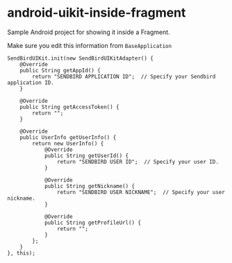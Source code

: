 # android-uikit-inside-fragment

Sample Android project for showing it inside a Fragment.

Make sure you edit this information from ```BaseApplication```
```
SendBirdUIKit.init(new SendBirdUIKitAdapter() {
    @Override
    public String getAppId() {
        return "SENDBIRD APPLICATION ID";  // Specify your Sendbird application ID.
    }

    @Override
    public String getAccessToken() {
        return "";
    }

    @Override
    public UserInfo getUserInfo() {
        return new UserInfo() {
            @Override
            public String getUserId() {
                return "SENDBIRD USER ID";  // Specify your user ID.
            }

            @Override
            public String getNickname() {
                return "SENDBIRD USER NICKNAME";  // Specify your user nickname.
            }

            @Override
            public String getProfileUrl() {
                return "";
            }
        };
    }
}, this);
```
